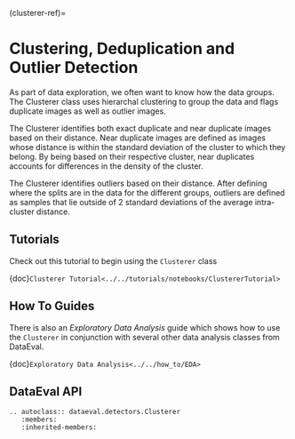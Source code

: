 (clusterer-ref)=

# Clustering, Deduplication and Outlier Detection

As part of data exploration, we often want to know how the data groups.
The Clusterer class uses hierarchal clustering to group the data and flags duplicate images as well as outlier images.

The Clusterer identifies both exact duplicate and near duplicate images based on their distance.
Near duplicate images are defined as images whose distance is within the standard deviation of the cluster to which they belong.
By being based on their respective cluster, near duplicates accounts for differences in the density of the cluster.

The Clusterer identifies outliers based on their distance.
After defining where the splits are in the data for the different groups,
outliers are defined as samples that lie outside of 2 standard deviations of the average intra-cluster distance.

## Tutorials

Check out this tutorial to begin using the `Clusterer` class

{doc}`Clusterer Tutorial<../../tutorials/notebooks/ClustererTutorial>`

## How To Guides

There is also an _Exploratory Data Analysis_ guide which shows how to use the `Clusterer`
in conjunction with several other data analysis classes from DataEval.

{doc}`Exploratory Data Analysis<../../how_to/EDA>`

## DataEval API

```{eval-rst}
.. autoclass:: dataeval.detectors.Clusterer
   :members:
   :inherited-members:
```
